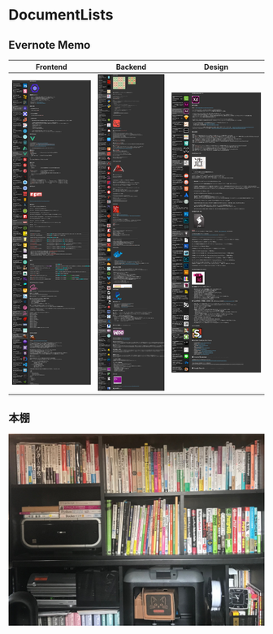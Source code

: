 # DocumentLists

## Evernote Memo

|Frontend|Backend|Design|
|:-:|:-:|:-:|
|![Frontend](https://github.com/arihito/portfoilo/blob/master/images/frontend.jpg)|![Backend](https://github.com/arihito/portfoilo/blob/master/images/backend.jpg)|![Design](https://github.com/arihito/portfoilo/blob/master/images/design.jpg)|

## 本棚
![book](https://github.com/arihito/portfoilo/blob/master/images/book.jpg)

